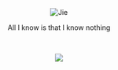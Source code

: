 
<br />

<br />

<p align="center">
  <img src="https://img.shields.io/badge/-Jie-green" alt="Jie"/>
</p>

<p align="center">All I know is that I know nothing</p>
  
<br />

<p align="center">
  <img src="https://github-readme-stats.vercel.app/api?username=6iedog&show_icons=true&theme=nord&hide=prs,contribs" />
</p>

<br />

<br />
